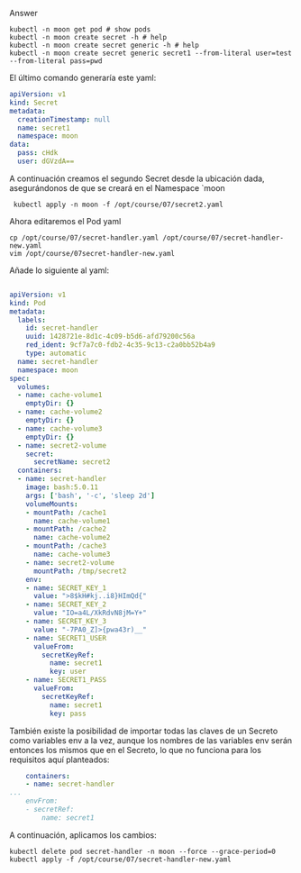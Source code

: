 Answer

```
kubectl -n moon get pod # show pods
kubectl -n moon create secret -h # help
kubectl -n moon create secret generic -h # help
kubectl -n moon create secret generic secret1 --from-literal user=test --from-literal pass=pwd

```

El último comando generaría este yaml:

```yaml
apiVersion: v1 
kind: Secret 
metadata:
  creationTimestamp: null 
  name: secret1 
  namespace: moon
data:
  pass: cHdk 
  user: dGVzdA==

```

A continuación creamos el segundo Secret desde la ubicación dada, asegurándonos de que se creará en el Namespace `moon

` kubectl apply -n moon -f /opt/course/07/secret2.yaml`

Ahora editaremos el Pod yaml

```
cp /opt/course/07/secret-handler.yaml /opt/course/07/secret-handler-new.yaml
vim /opt/course/07secret-handler-new.yaml
```

Añade lo siguiente al yaml:

```yaml

apiVersion: v1 
kind: Pod 
metadata:
  labels: 
    id: secret-handler
    uuid: 1428721e-8d1c-4c09-b5d6-afd79200c56a 
    red_ident: 9cf7a7c0-fdb2-4c35-9c13-c2a0bb52b4a9 
    type: automatic
  name: secret-handler
  namespace: moon 
spec:
  volumes:
  - name: cache-volume1
    emptyDir: {}
  - name: cache-volume2
    emptyDir: {}
  - name: cache-volume3
    emptyDir: {}
  - name: secret2-volume
    secret:
      secretName: secret2
  containers:
  - name: secret-handler
    image: bash:5.0.11
    args: ['bash', '-c', 'sleep 2d'] 
    volumeMounts:
    - mountPath: /cache1
      name: cache-volume1
    - mountPath: /cache2
      name: cache-volume2
    - mountPath: /cache3
      name: cache-volume3
    - name: secret2-volume
      mountPath: /tmp/secret2
    env:
    - name: SECRET_KEY_1
      value: ">8$kH#kj..i8}HImQd{"
    - name: SECRET_KEY_2
      value: "IO=a4L/XkRdvN8jM=Y+"
    - name: SECRET_KEY_3
      value: "-7PA0_Z]>{pwa43r)__"
    - name: SECRET1_USER 
      valueFrom:
        secretKeyRef:
          name: secret1 
          key: user
    - name: SECRET1_PASS 
      valueFrom:
        secretKeyRef:
          name: secret1 
          key: pass
```


También existe la posibilidad de importar todas las claves de un Secreto como variables env a la vez, aunque los nombres de las variables env serán entonces los mismos que en el Secreto, lo que no funciona para los requisitos aquí planteados:

```yaml
    containers:
    - name: secret-handler 
...
    envFrom:
    - secretRef:
        name: secret1
```

A continuación, aplicamos los cambios:
```
kubectl delete pod secret-handler -n moon --force --grace-period=0
kubectl apply -f /opt/course/07/secret-handler-new.yaml
```
